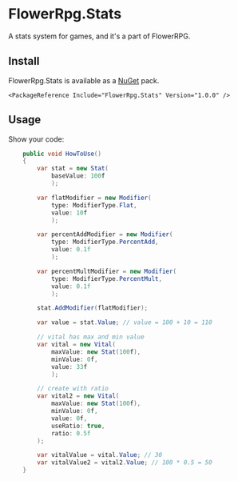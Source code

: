 # FlowerRpg.Stats

A stats system for games, and it's a part of FlowerRPG.

## Install

FlowerRpg.Stats is available as a [NuGet](https://www.nuget.org/packages/FlowerRpg.Stats/) pack.

```
<PackageReference Include="FlowerRpg.Stats" Version="1.0.0" />
```

## Usage

Show your code:

```csharp
    public void HowToUse()
    {
        var stat = new Stat(
            baseValue: 100f
            );

        var flatModifier = new Modifier(
            type: ModifierType.Flat,
            value: 10f
            );

        var percentAddModifier = new Modifier(
            type: ModifierType.PercentAdd,
            value: 0.1f
            );

        var percentMultModifier = new Modifier(
            type: ModifierType.PercentMult,
            value: 0.1f
            );

        stat.AddModifier(flatModifier);

        var value = stat.Value; // value = 100 + 10 = 110

        // vital has max and min value
        var vital = new Vital(
            maxValue: new Stat(100f),
            minValue: 0f,
            value: 33f
            );

        // create with ratio
        var vital2 = new Vital(
            maxValue: new Stat(100f),
            minValue: 0f,
            value: 0f,
            useRatio: true,
            ratio: 0.5f
        );

        var vitalValue = vital.Value; // 30
        var vitalValue2 = vital2.Value; // 100 * 0.5 = 50
    }
```
